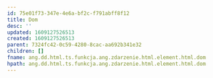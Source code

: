 ```yaml
---
id: 75e01f73-347e-4e6a-bf2c-f791abff8f12
title: Dom
desc: ''
updated: 1609127526513
created: 1609127526513
parent: 7324fc42-0c59-4280-8cac-aa692b341e32
children: []
fname: ang.dd.html.ts.funkcja.ang.zdarzenie.html.element.html.dom
hpath: ang.dd.html.ts.funkcja.ang.zdarzenie.html.element.html.dom
---
```



